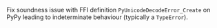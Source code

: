 Fix soundness issue with FFI definition `PyUnicodeDecodeError_Create` on PyPy leading to indeterminate behaviour (typically a `TypeError`).
